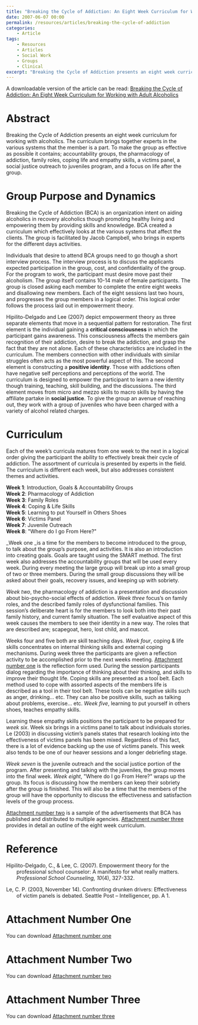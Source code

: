 ```yaml
---
title: "Breaking the Cycle of Addiction: An Eight Week Curriculum for Working with Adult Alcoholics"
date: 2007-06-07 00:00
permalink: /resources/articles/breaking-the-cycle-of-addiction
categories: 
    - Article
tags: 
    - Resources
    - Articles
    - Social Work
    - Groups
    - Clinical
excerpt: "Breaking the Cycle of Addiction presents an eight week curriculum for working with alcoholics. The curriculum brings together experts in the various systems that the member is a part. To make the group as effective as possible it contains; accountability groups, the pharmacology of addiction, family roles, coping life and empathy skills, a victims panel, a social justice outreach to juveniles program, and a focus on life after the group."
---
```


A downloadable version of the article can be read: [Breaking the Cycle of Addiction: An Eight Week Curriculum for Working with Adult Alcoholics][1]

   [1]: /assets/media/breaking-the-cycle-of-addiction.pdf

# Abstract

Breaking the Cycle of Addiction presents an eight week curriculum for working with alcoholics. The curriculum brings together experts in the various systems that the member is a part. To make the group as effective as possible it contains; accountability groups, the pharmacology of addiction, family roles, coping life and empathy skills, a victims panel, a social justice outreach to juveniles program, and a focus on life after the group.

# Group Purpose and Dynamics

Breaking the Cycle of Addiction (BCA) is an organization intent on aiding alcoholics in recovery alcoholics though promoting healthy living and empowering them by providing skills and knowledge. BCA created a curriculum which effectively looks at the various systems that affect the clients. The group is facilitated by Jacob Campbell, who brings in experts for the different days activities.

Individuals that desire to attend BCA groups need to go though a short interview process. The interview process is to discuss the applicants expected participation in the group, cost, and confidentiality of the group. For the program to work, the participant must desire move past their alcoholism. The group itself contains 10-14 male of female participants. The group is closed asking each member to complete the entire eight weeks and disallowing new members. Each of the eight sessions last two hours, and progresses the group members in a logical order. This logical order follows the process laid out in empowerment theory.

Hipilito-Delgado and Lee (2007) depict empowerment theory as three separate elements that move in a sequential pattern for restoration. The first element is the individual gaining a **critical consciousness** in which the participant gains awareness. This consciousness affects the members gain recognition of their addiction, desire to break the addiction, and grasp the fact that they are not alone. Each of these characteristics are included in the curriculum. The members connection with other individuals with similar struggles often acts as the most powerful aspect of this. The second element is constructing a **positive identity**. Those with addictions often have negative self perceptions and perceptions of the world. The curriculum is designed to empower the participant to learn a new identity though training, teaching, skill building, and the discussions. The third element moves from micro and mezzo skills to macro skills by having the affiliate partake in **social justice**. To give the group an avenue of reaching out, they work with a group of juveniles who have been charged with a variety of alcohol related charges.

# Curriculum

Each of the week’s curricula matures from one week to the next in a logical order giving the participant the ability to effectively break their cycle of addiction. The assortment of curricula is presented by experts in the field. The curriculum is different each week, but also addresses consistent themes and activities.

**Week 1**: Introduction, Goals & Accountability Groups   
**Week 2**: Pharmacology of Addiction   
**Week 3**: Family Roles   
**Week 4**: Coping & Life Skills   
**Week 5**: Learning to put Yourself in Others Shoes   
**Week 6**: Victims Panel   
**Week 7**: Juvenile Outreach   
**Week 8**: "Where do I go From Here?" 

_Week one _is a time for the members to become introduced to the group, to talk about the group’s purpose, and activities. It is also an introduction into creating goals. Goals are taught using the SMART method. The first week also addresses the accountability groups that will be used every week. During every meeting the large group will break up into a small group of two or three members. During the small group discussions they will be asked about their goals, recovery issues, and keeping up with sobriety.

_Week two_, the pharmacology of addiction is a presentation and discussion about bio-psycho-social effects of addiction. _Week three_ focus’s on family roles, and the described family roles of dysfunctional families. This session’s deliberate heart is for the members to look both into their past family history, and current family situation. The self evaluative aspect of this week causes the members to see their identity in a new way. The roles that are described are; scapegoat, hero, lost child, and mascot.

Weeks four and five both are skill teaching days. _Week four_, coping & life skills concentrates on internal thinking skills and external coping mechanisms. During week three the participants are given a reflection activity to be accomplished prior to the next weeks meeting. [Attachment number one][2] is the reflection form used. During the session participants dialog regarding the importance of thinking about their thinking, and skills to improve their thought life. Coping skills are presented as a tool belt. Each method used to cope with assorted aspects of the members life is described as a tool in their tool belt. These tools can be negative skills such as anger, drinking… etc. They can also be positive skills, such as talking about problems, exercise… etc. _Week five_, learning to put yourself in others shoes, teaches empathy skills.

   [2]: /assets/media/breaking-the-cycle-of-addiction-attachment-1.pdf

Learning these empathy skills positions the participant to be prepared for _week six_. Week six brings in a victims panel to talk about individuals stories. Le (2003) in discussing victim’s panels states that research looking into the effectiveness of victims panels has been mixed. Regardless of this fact, there is a lot of evidence backing up the use of victims panels. This week also tends to be one of our heaver sessions and a longer debriefing stage.

_Week seven_ is the juvenile outreach and the social justice portion of the program. After presenting and talking with the juveniles, the group moves into the final week. _Week eight_, "Where do I go From Here?" wraps up the group. Its focus is discussing how the members can keep their sobriety after the group is finished. This will also be a time that the members of the group will have the opportunity to discuss the effectiveness and satisfaction levels of the group process.

[Attachment number two][3] is a sample of the advertisements that BCA has published and distributed to multiple agencies. [Attachment number three][4] provides in detail an outline of the eight week curriculum.

   [3]: /assets/media/breaking-the-cycle-of-addiction-attachment-2.pdf
   [4]: /assets/media/breaking-the-cycle-of-addiction-attachment-3.pdf

# Reference

<div style="margin: 0 0 0 2em; text-indent: -2em;" markdown="1">

Hipilito-Delgado, C., &amp; Lee, C. (2007). Empowerment theory for the professional school counselor: A manifesto for what really matters. _Professional School Counseling, 10_(4), 327-332.

Le, C. P. (2003, November 14).  Confronting drunken drivers: Effectiveness of victim panels is debated.  Seattle Post – Intelligencer, pp. A 1.

</div>

# Attachment Number One

You can download [Attachment number one][2]

# Attachment Number Two

You can download [Attachment number two][3]

# Attachment Number Three

You can download [Attachment number three][4]

